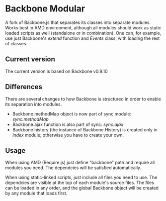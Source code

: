 Backbone Modular
================

A fork of Backbone.js that separates its classes into separate modules. Works best in AMD environment, although all modules should work as static loaded scripts as well (standalone or in combination).
One can, for example, use just Backbone's *extend* function and *Events* class, with loading the rest of classes.

Current version
--------------

The current version is based on Backbone v0.9.10

Differences
-----------

There are several changes to how Backbone is structured in order to enable its separation into modules.

* Backbone.methodMap object is now part of sync module: *sync.methodMap*
* Backbone.ajax function is also part of sync: *sync.ajax*
* Backbone.history (the instance of Backbone.History) is created only in *index* module; otherwise you have to create your own.

Usage
-----

When using AMD (Require.js) just define "backbone" path and require all modules you need. The dependcies will be satisfied automatically.

When using static-linked scripts, just include all files you need to use. The dependcies are visible at the top of each module's source files. The files can be loaded in any order, and the global Backbone object will be created by any module that loads first.
